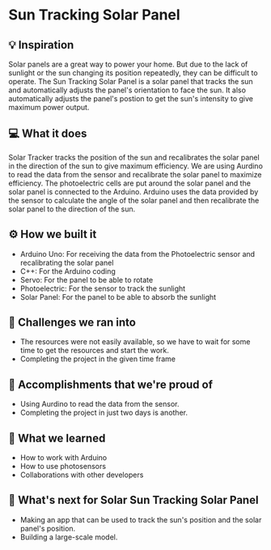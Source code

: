 # Sun Tracking Solar Panel

## 💡 Inspiration

Solar panels are a great way to power your home. But due to the lack of sunlight or the sun changing its position repeatedly, they can be difficult to operate. The Sun Tracking Solar Panel is a solar panel that tracks the sun and automatically adjusts the panel's orientation to face the sun. It also automatically adjusts the panel's postion to get the sun's intensity to give maximum power output.

## 💻 What it does

Solar Tracker tracks the position of the sun and recalibrates the solar panel in the direction of the sun to give maximum efficiency. We are using Aurdino to read the data from the sensor and recalibrate the solar panel to maximize efficiency. The photoelectric cells are put around the solar panel and the solar panel is connected to the Arduino. Arduino uses the data provided by the sensor to calculate the angle of the solar panel and then recalibrate the solar panel to the direction of the sun.

## ⚙️ How we built it

- Arduino Uno: For receiving the data from the Photoelectric sensor and recalibrating the solar panel 
- C++: For the Arduino coding
- Servo: For the panel to be able to rotate
- Photoelectric: For the sensor to track the sunlight
- Solar Panel: For the panel to be able to absorb the sunlight

## 🧠 Challenges we ran into

- The resources were not easily available, so we have to wait for some time to get the resources and start the work.
- Completing the project in the given time frame

## 🏅 Accomplishments that we're proud of

- Using Aurdino to read the data from the sensor.
- Completing the project in just two days is another.

## 📖 What we learned

- How to work with Arduino
- How to use photosensors
- Collaborations with other developers

## 🚀 What's next for Solar Sun Tracking Solar Panel

- Making an app that can be used to track the sun's position and the solar panel's position.
- Building a large-scale model.
